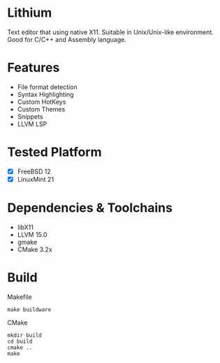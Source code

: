 # Lithium
Text editor that using native X11. Suitable in Unix/Unix-like environment. <br>
Good for C/C++ and Assembly language.

# Features
- File format detection
- Syntax Highlighting
- Custom HotKeys
- Custom Themes
- Snippets
- LLVM LSP

# Tested Platform
- [x] FreeBSD 12
- [x] LinuxMint 21

# Dependencies & Toolchains
- libX11
- LLVM 15.0
- gmake
- CMake 3.2x

# Build

Makefile
```
make buildware
```

CMake
```
mkdir build
cd build
cmake ..
make
```


